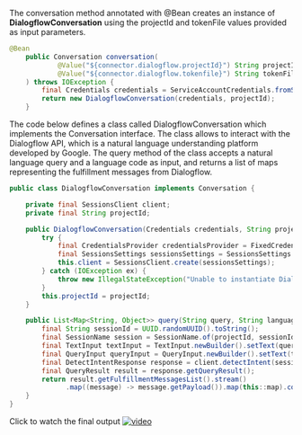 The conversation method annotated with @Bean creates an instance of **DialogflowConversation** using the projectId and tokenFile values provided as input parameters.
```java
@Bean
    public Conversation conversation(
            @Value("${connector.dialogflow.projectId}") String projectId,
            @Value("${connector.dialogflow.tokenfile}") String tokenFile
    ) throws IOException {
        final Credentials credentials = ServiceAccountCredentials.fromStream(new FileInputStream(tokenFile));
        return new DialogflowConversation(credentials, projectId);
    }
```
The code below defines a class called DialogflowConversation which implements the Conversation interface. The class allows to interact with the Dialogflow API, which is a natural language understanding platform developed by Google. The query method of the class accepts a natural language query and a language code as input, and returns a list of maps representing the fulfillment messages from Dialogflow.
```java
public class DialogflowConversation implements Conversation {

    private final SessionsClient client;
    private final String projectId;

    public DialogflowConversation(Credentials credentials, String projectId) {
        try {
            final CredentialsProvider credentialsProvider = FixedCredentialsProvider.create(credentials);
            final SessionsSettings sessionsSettings = SessionsSettings.newBuilder().setCredentialsProvider(credentialsProvider).build();
            this.client = SessionsClient.create(sessionsSettings);
        } catch (IOException ex) {
            throw new IllegalStateException("Unable to instantiate Dialogflow Sessions Client", ex);
        }
        this.projectId = projectId;
    }

    public List<Map<String, Object>> query(String query, String language) {
        final String sessionId = UUID.randomUUID().toString();
        final SessionName session = SessionName.of(projectId, sessionId);
        final TextInput textInput = TextInput.newBuilder().setText(query).setLanguageCode(language).build();
        final QueryInput queryInput = QueryInput.newBuilder().setText(textInput).build();
        final DetectIntentResponse response = client.detectIntent(session, queryInput);
        final QueryResult result = response.getQueryResult();
        return result.getFulfillmentMessagesList().stream()
              .map((message) -> message.getPayload()).map(this::map).collect(Collectors.toList());
    }
}
```
Click to watch the final output [![video](https://img.youtube.com/vi/GK5pCqQ5YKM/maxresdefault.jpg)](https://www.youtube.com/watch?v=GK5pCqQ5YKM)
